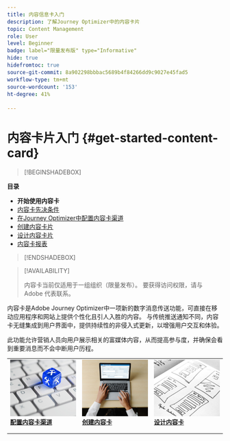 ```yaml
---
title: 内容信息卡入门
description: 了解Journey Optimizer中的内容卡片
topic: Content Management
role: User
level: Beginner
badge: label="限量发布版" type="Informative"
hide: true
hidefromtoc: true
source-git-commit: 8a902298bbbac5689b4f84266dd9c9027e45fad5
workflow-type: tm+mt
source-wordcount: '153'
ht-degree: 41%

---
```


# 内容卡片入门 {#get-started-content-card}

>[!BEGINSHADEBOX]

**目录**

* **开始使用内容卡**
* [内容卡先决条件](content-card-configuration-prereq.md)
* [在Journey Optimizer中配置内容卡渠道](content-card-configuration.md)
* [创建内容卡片](create-content-card.md)
* [设计内容卡片](design-content-card.md)
* [内容卡报表](content-card-report.md)

>[!ENDSHADEBOX]

>[!AVAILABILITY]
>
>内容卡当前仅适用于一组组织（限量发布）。 要获得访问权限，请与 Adobe 代表联系。

内容卡是Adobe Journey Optimizer中一项新的数字消息传送功能，可直接在移动应用程序和网站上提供个性化且引人入胜的内容。 与传统推送通知不同，内容卡无缝集成到用户界面中，提供持续性的非侵入式更新，以增强用户交互和体验。

此功能允许营销人员向用户展示相关的富媒体内容，从而提高参与度，并确保会看到重要消息而不会中断用户历程。

<table style="table-layout:fixed"><tr style="border: 0;">
<td>
<a href="content-card-configuration.md">
<img alt="潜在客户" src="../assets/do-not-localize/sms-config.jpg">
</a>
<div><a href="content-card-configuration.md"><strong>配置内容卡渠道</strong>
</div>
<p>
</td>
<td>
<a href="create-content-card.md">
<img alt="不频繁" src="../assets/do-not-localize/sms-create.jpeg">
</a>
<div>
<a href="create-content-card.md"><strong>创建内容卡</strong></a>
</div>
<p></td>
<td>
<a href="design-content-card.md">
<img alt="验证" src="../assets/do-not-localize/web-design.jpg">
</a>
<div>
<a href="design-content-card.md"><strong>设计内容卡</strong></a>
</div>
<p>
</td>
</tr></table>


